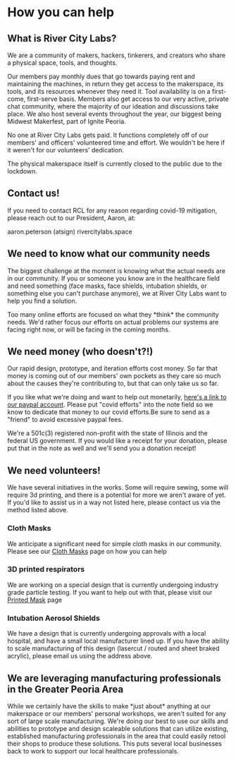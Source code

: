 # How you can help

## What is River City Labs?

We are a community of makers, hackers, tinkerers, and creators who share a physical space, tools, and thoughts.

Our members pay monthly dues that go towards paying rent and maintaining the machines, in return they get access to the makerspace, its tools, and its resources whenever they need it. Tool availability is on a first-come, first-serve basis. Members also get access to our very active, private chat community, where the majority of our ideation and discussions take place. We also host several events throughout the year, our biggest being Midwest Makerfest, part of Ignite Peoria.

No one at River City Labs gets paid. It functions completely off of our members' and officers' volunteered time and effort. We wouldn't be here if it weren't for our volunteers' dedication.

The physical makerspace itself is currently closed to the public due to the lockdown.

## Contact us!

If you need to contact RCL for any reason regarding covid-19 mitigation, please reach out to our President, Aaron, at:

aaron.peterson \(atsign\) rivercitylabs.space

## We need to know what our community needs

The biggest challenge at the moment is knowing what the actual needs are in our community. If you or someone you know are in the healthcare field and need something \(face masks, face shields, intubation shields, or something else you can't purchase anymore\), we at River City Labs want to help you find a solution.

Too many online efforts are focused on what they \*think\* the community needs. We'd rather focus our efforts on actual problems our systems are facing right now, or will be facing in the coming months.

## We need money \(who doesn't?!\)

Our rapid design, prototype, and iteration efforts cost money. So far that money is coming out of our members' own pockets as they care so much about the causes they're contributing to, but that can only take us so far.

If you like what we're doing and want to help out monetarily, [here's a link to our paypal account](https://www.paypal.me/rivercitylabs). Please put "covid efforts" into the note field so we know to dedicate that money to our covid efforts.Be sure to send as a "friend" to avoid excessive paypal fees.

We're a 501c\(3\) registered non-profit with the state of Illinois and the federal US government. If you would like a receipt for your donation, please put that in the note as well and we'll send you a donation receipt!

## We need volunteers!

We have several initiatives in the works. Some will require sewing, some will require 3d printing, and there is a potential for more we aren't aware of yet. If you'd like to assist us in a way not listed here, please contact us via the method listed above.

### Cloth Masks

We anticipate a significant need for simple cloth masks in our community. Please see our [Cloth Masks](cloth-masks.md) page on how you can help

### 3D printed respirators

We are working on a special design that is currently undergoing industry grade particle testing. If you want to help out with that, please visit our [Printed Mask](3d-printed-masks.md) page

### Intubation Aerosol Shields

We have a design that is currently undergoing approvals with a local hospital, and have a small local manufacturer lined up. If you have the ability to scale manufacturing of this design \(lasercut / routed and sheet braked acrylic\), please email us using the address above.

## We are leveraging manufacturing professionals in the Greater Peoria Area

While we certainly have the skills to make \*just about\* anything at our makerspace or our members' personal workshops, we aren't suited for any sort of large scale manufacturing. We're doing our best to use our skills and abilities to prototype and design scaleable solutions that can utilize existing, established manufacturing professionals in the area that could easily retool their shops to produce these solutions. This puts several local businesses back to work to support our local healthcare professionals.



